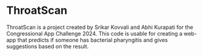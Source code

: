 # ThroatScan
ThroatScan is a project created by Srikar Kovvali and Abhi Kurapati for the Congressional App Challenge 2024. This code is usable for creating a web-app that predicts if someone has bacterial pharyngitis and gives suggestions based on the result.
